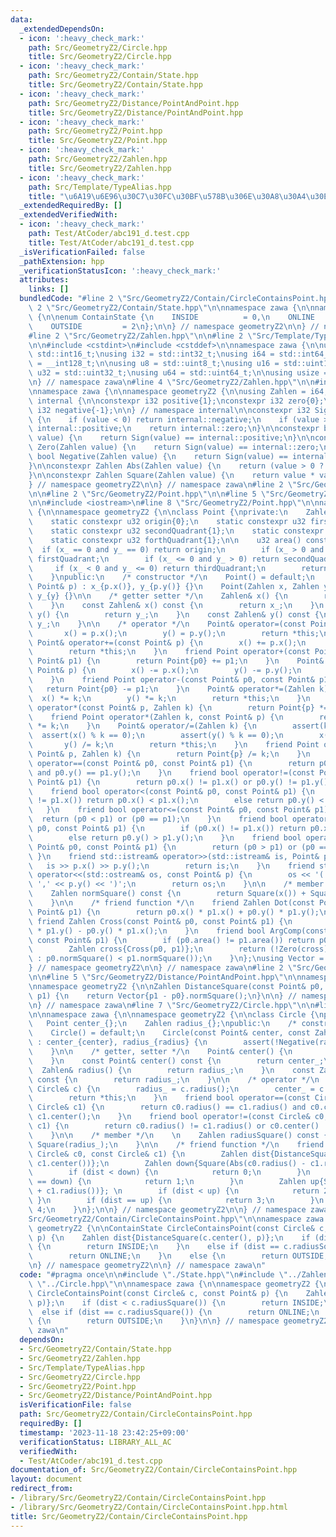 ```yaml
---
data:
  _extendedDependsOn:
  - icon: ':heavy_check_mark:'
    path: Src/GeometryZ2/Circle.hpp
    title: Src/GeometryZ2/Circle.hpp
  - icon: ':heavy_check_mark:'
    path: Src/GeometryZ2/Contain/State.hpp
    title: Src/GeometryZ2/Contain/State.hpp
  - icon: ':heavy_check_mark:'
    path: Src/GeometryZ2/Distance/PointAndPoint.hpp
    title: Src/GeometryZ2/Distance/PointAndPoint.hpp
  - icon: ':heavy_check_mark:'
    path: Src/GeometryZ2/Point.hpp
    title: Src/GeometryZ2/Point.hpp
  - icon: ':heavy_check_mark:'
    path: Src/GeometryZ2/Zahlen.hpp
    title: Src/GeometryZ2/Zahlen.hpp
  - icon: ':heavy_check_mark:'
    path: Src/Template/TypeAlias.hpp
    title: "\u6A19\u6E96\u30C7\u30FC\u30BF\u578B\u306E\u30A8\u30A4\u30EA\u30A2\u30B9"
  _extendedRequiredBy: []
  _extendedVerifiedWith:
  - icon: ':heavy_check_mark:'
    path: Test/AtCoder/abc191_d.test.cpp
    title: Test/AtCoder/abc191_d.test.cpp
  _isVerificationFailed: false
  _pathExtension: hpp
  _verificationStatusIcon: ':heavy_check_mark:'
  attributes:
    links: []
  bundledCode: "#line 2 \"Src/GeometryZ2/Contain/CircleContainsPoint.hpp\"\n\n#line\
    \ 2 \"Src/GeometryZ2/Contain/State.hpp\"\n\nnamespace zawa {\n\nnamespace geometryZ2\
    \ {\n\nenum ContainState {\n    INSIDE          = 0,\n    ONLINE          = 1,\n\
    \    OUTSIDE         = 2\n};\n\n} // namespace geometryZ2\n\n} // namespace zawa\n\
    #line 2 \"Src/GeometryZ2/Zahlen.hpp\"\n\n#line 2 \"Src/Template/TypeAlias.hpp\"\
    \n\n#include <cstdint>\n#include <cstddef>\n\nnamespace zawa {\n\nusing i16 =\
    \ std::int16_t;\nusing i32 = std::int32_t;\nusing i64 = std::int64_t;\nusing i128\
    \ = __int128_t;\n\nusing u8 = std::uint8_t;\nusing u16 = std::uint16_t;\nusing\
    \ u32 = std::uint32_t;\nusing u64 = std::uint64_t;\n\nusing usize = std::size_t;\n\
    \n} // namespace zawa\n#line 4 \"Src/GeometryZ2/Zahlen.hpp\"\n\n#include <cassert>\n\
    \nnamespace zawa {\n\nnamespace geometryZ2 {\n\nusing Zahlen = i64;\n\nnamespace\
    \ internal {\n\nconstexpr i32 positive{1};\nconstexpr i32 zero{0};\nconstexpr\
    \ i32 negative{-1};\n\n} // namespace internal\n\nconstexpr i32 Sign(Zahlen value)\
    \ {\n    if (value < 0) return internal::negative;\n    if (value > 0) return\
    \ internal::positive;\n    return internal::zero;\n}\n\nconstexpr bool Positive(Zahlen\
    \ value) {\n    return Sign(value) == internal::positive;\n}\n\nconstexpr bool\
    \ Zero(Zahlen value) {\n    return Sign(value) == internal::zero;\n}\n\nconstexpr\
    \ bool Negative(Zahlen value) {\n    return Sign(value) == internal::negative;\n\
    }\n\nconstexpr Zahlen Abs(Zahlen value) {\n    return (value > 0 ? value : -value);\n\
    }\n\nconstexpr Zahlen Square(Zahlen value) {\n    return value * value;\n}\n\n\
    } // namespace geometryZ2\n\n} // namespace zawa\n#line 2 \"Src/GeometryZ2/Circle.hpp\"\
    \n\n#line 2 \"Src/GeometryZ2/Point.hpp\"\n\n#line 5 \"Src/GeometryZ2/Point.hpp\"\
    \n\n#include <iostream>\n#line 8 \"Src/GeometryZ2/Point.hpp\"\n\nnamespace zawa\
    \ {\n\nnamespace geometryZ2 {\n\nclass Point {\nprivate:\n    Zahlen x_{}, y_{};\n\
    \    static constexpr u32 origin{0};\n    static constexpr u32 firstQuadrant{1};\n\
    \    static constexpr u32 secondQuadrant{1};\n    static constexpr u32 thirdQuadrant{1};\n\
    \    static constexpr u32 forthQuadrant{1};\n\n    u32 area() const {\n      \
    \  if (x_ == 0 and y_ == 0) return origin;\n        if (x_ > 0 and y_ >= 0) return\
    \ firstQuadrant;\n        if (x_ <= 0 and y_ > 0) return secondQuadrant;\n   \
    \     if (x_ < 0 and y_ <= 0) return thirdQuadrant;\n        return forthQuadrant;\n\
    \    }\npublic:\n    /* constructor */\n    Point() = default;\n    Point(const\
    \ Point& p) : x_{p.x()}, y_{p.y()} {}\n    Point(Zahlen x, Zahlen y) : x_{x},\
    \ y_{y} {}\n\n    /* getter setter */\n    Zahlen& x() {\n        return x_;\n\
    \    }\n    const Zahlen& x() const {\n        return x_;\n    }\n    Zahlen&\
    \ y() {\n        return y_;\n    }\n    const Zahlen& y() const {\n        return\
    \ y_;\n    }\n\n    /* operator */\n    Point& operator=(const Point& p) {\n \
    \       x() = p.x();\n        y() = p.y();\n        return *this;\n    }\n   \
    \ Point& operator+=(const Point& p) {\n        x() += p.x();\n        y() += p.y();\n\
    \        return *this;\n    }\n    friend Point operator+(const Point& p0, const\
    \ Point& p1) {\n        return Point{p0} += p1;\n    }\n    Point& operator-=(const\
    \ Point& p) {\n        x() -= p.x();\n        y() -= p.y();\n        return *this;\n\
    \    }\n    friend Point operator-(const Point& p0, const Point& p1) {\n     \
    \   return Point{p0} -= p1;\n    }\n    Point& operator*=(Zahlen k) {\n      \
    \  x() *= k;\n        y() *= k;\n        return *this;\n    }\n    friend Point\
    \ operator*(const Point& p, Zahlen k) {\n        return Point{p} *= k;\n    }\n\
    \    friend Point operator*(Zahlen k, const Point& p) {\n        return Point{p}\
    \ *= k;\n    }\n    Point& operator/=(Zahlen k) {\n        assert(k);\n      \
    \  assert(x() % k == 0);\n        assert(y() % k == 0);\n        x() /= k;\n \
    \       y() /= k;\n        return *this;\n    }\n    friend Point operator/(const\
    \ Point& p, Zahlen k) {\n        return Point{p} /= k;\n    }\n    friend bool\
    \ operator==(const Point& p0, const Point& p1) {\n        return p0.x() == p1.x()\
    \ and p0.y() == p1.y();\n    }\n    friend bool operator!=(const Point& p0, const\
    \ Point& p1) {\n        return p0.x() != p1.x() or p0.y() != p1.y();\n    }\n\
    \    friend bool operator<(const Point& p0, const Point& p1) {\n        if (p0.x()\
    \ != p1.x()) return p0.x() < p1.x();\n        else return p0.y() < p1.y();\n \
    \   }\n    friend bool operator<=(const Point& p0, const Point& p1) {\n      \
    \  return (p0 < p1) or (p0 == p1);\n    }\n    friend bool operator>(const Point&\
    \ p0, const Point& p1) {\n        if (p0.x() != p1.x()) return p0.x() > p1.x();\n\
    \        else return p0.y() > p1.y();\n    }\n    friend bool operator>=(const\
    \ Point& p0, const Point& p1) {\n        return (p0 > p1) or (p0 == p1);\n   \
    \ }\n    friend std::istream& operator>>(std::istream& is, Point& p) {\n     \
    \   is >> p.x() >> p.y();\n        return is;\n    }\n    friend std::ostream&\
    \ operator<<(std::ostream& os, const Point& p) {\n        os << '(' << p.x() <<\
    \ ',' << p.y() << ')';\n        return os;\n    }\n\n    /* member function */\n\
    \    Zahlen normSquare() const {\n        return Square(x()) + Square(y());\n\
    \    }\n\n    /* friend function */\n    friend Zahlen Dot(const Point& p0, const\
    \ Point& p1) {\n        return p0.x() * p1.x() + p0.y() * p1.y();\n    }\n   \
    \ friend Zahlen Cross(const Point& p0, const Point& p1) {\n        return p0.x()\
    \ * p1.y() - p0.y() * p1.x();\n    }\n    friend bool ArgComp(const Point& p0,\
    \ const Point& p1) {\n        if (p0.area() != p1.area()) return p0.area() < p1.area();\n\
    \        Zahlen cross{Cross(p0, p1)};\n        return (!Zero(cross) ? Positive(cross)\
    \ : p0.normSquare() < p1.normSquare());\n    }\n};\nusing Vector = Point;\n\n\
    } // namespace geometryZ2\n\n} // namespace zawa\n#line 2 \"Src/GeometryZ2/Distance/PointAndPoint.hpp\"\
    \n\n#line 5 \"Src/GeometryZ2/Distance/PointAndPoint.hpp\"\n\nnamespace zawa {\n\
    \nnamespace geometryZ2 {\n\nZahlen DistanceSquare(const Point& p0, const Point&\
    \ p1) {\n    return Vector{p1 - p0}.normSquare();\n}\n\n} // namespace geometryZ2\n\
    \n} // namespace zawa\n#line 7 \"Src/GeometryZ2/Circle.hpp\"\n\n#line 9 \"Src/GeometryZ2/Circle.hpp\"\
    \n\nnamespace zawa {\n\nnamespace geometryZ2 {\n\nclass Circle {\nprivate:\n \
    \   Point center_{};\n    Zahlen radius_{};\npublic:\n    /* constructor */\n\
    \    Circle() = default;\n    Circle(const Point& center, const Zahlen radius)\
    \ : center_{center}, radius_{radius} {\n        assert(!Negative(radius_));\n\
    \    }\n\n    /* getter, setter */\n    Point& center() {\n        return center_;\n\
    \    }\n    const Point& center() const {\n        return center_;\n    }\n  \
    \  Zahlen& radius() {\n        return radius_;\n    }\n    const Zahlen& radius()\
    \ const {\n        return radius_;\n    }\n\n    /* operator */\n    Circle& operator=(const\
    \ Circle& c) {\n        radius_ = c.radius();\n        center_ = c.center();\n\
    \        return *this;\n    }\n    friend bool operator==(const Circle& c0, const\
    \ Circle& c1) {\n        return c0.radius() == c1.radius() and c0.center() ==\
    \ c1.center();\n    }\n    friend bool operator!=(const Circle& c0, const Circle&\
    \ c1) {\n        return c0.radius() != c1.radius() or c0.center() != c1.center();\n\
    \    }\n\n    /* member */\n    \n    Zahlen radiusSquare() const {\n        return\
    \ Square(radius_);\n    }\n\n    /* friend function */\n    friend u32 NumberCommonTangent(const\
    \ Circle& c0, const Circle& c1) {\n        Zahlen dist{DistanceSquare(c0.center(),\
    \ c1.center())};\n        Zahlen down{Square(Abs(c0.radius() - c1.radius()))};\n\
    \        if (dist < down) {\n            return 0;\n        }\n        if (dist\
    \ == down) {\n            return 1;\n        }\n        Zahlen up{Square(c0.radius()\
    \ + c1.radius())}; \n        if (dist < up) {\n            return 2;\n       \
    \ }\n        if (dist == up) {\n            return 3;\n        }\n        return\
    \ 4;\n    }\n};\n\n} // namespace geometryZ2\n\n} // namespace zawa\n#line 6 \"\
    Src/GeometryZ2/Contain/CircleContainsPoint.hpp\"\n\nnamespace zawa {\n\nnamespace\
    \ geometryZ2 {\n\nContainState CircleContainsPoint(const Circle& c, const Point&\
    \ p) {\n    Zahlen dist{DistanceSquare(c.center(), p)};\n    if (dist < c.radiusSquare())\
    \ {\n        return INSIDE;\n    }\n    else if (dist == c.radiusSquare()) {\n\
    \        return ONLINE;\n    }\n    else {\n        return OUTSIDE;\n    }\n}\n\
    \n} // namespace geometryZ2\n\n} // namespace zawa\n"
  code: "#pragma once\n\n#include \"./State.hpp\"\n#include \"../Zahlen.hpp\"\n#include\
    \ \"../Circle.hpp\"\n\nnamespace zawa {\n\nnamespace geometryZ2 {\n\nContainState\
    \ CircleContainsPoint(const Circle& c, const Point& p) {\n    Zahlen dist{DistanceSquare(c.center(),\
    \ p)};\n    if (dist < c.radiusSquare()) {\n        return INSIDE;\n    }\n  \
    \  else if (dist == c.radiusSquare()) {\n        return ONLINE;\n    }\n    else\
    \ {\n        return OUTSIDE;\n    }\n}\n\n} // namespace geometryZ2\n\n} // namespace\
    \ zawa\n"
  dependsOn:
  - Src/GeometryZ2/Contain/State.hpp
  - Src/GeometryZ2/Zahlen.hpp
  - Src/Template/TypeAlias.hpp
  - Src/GeometryZ2/Circle.hpp
  - Src/GeometryZ2/Point.hpp
  - Src/GeometryZ2/Distance/PointAndPoint.hpp
  isVerificationFile: false
  path: Src/GeometryZ2/Contain/CircleContainsPoint.hpp
  requiredBy: []
  timestamp: '2023-11-18 23:42:25+09:00'
  verificationStatus: LIBRARY_ALL_AC
  verifiedWith:
  - Test/AtCoder/abc191_d.test.cpp
documentation_of: Src/GeometryZ2/Contain/CircleContainsPoint.hpp
layout: document
redirect_from:
- /library/Src/GeometryZ2/Contain/CircleContainsPoint.hpp
- /library/Src/GeometryZ2/Contain/CircleContainsPoint.hpp.html
title: Src/GeometryZ2/Contain/CircleContainsPoint.hpp
---
```

